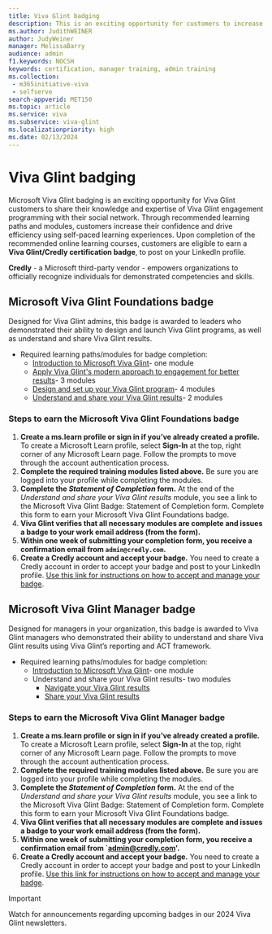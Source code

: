 ```yaml
---
title: Viva Glint badging
description: This is an exciting opportunity for customers to increase their confidence using Viva Glint's methodology through online learning course where, upon completion, you will earn a Viva Glint badge to share on your LinkedIn profile! 
ms.author: JudithWEINER
author: JudyWeiner
manager: MelissaBarry
audience: admin
f1.keywords: NOCSH
keywords: certification, manager training, admin training
ms.collection: 
 - m365initiative-viva
 - selfserve
search-appverid: MET150
ms.topic: article
ms.service: viva
ms.subservice: viva-glint
ms.localizationpriority: high
ms.date: 02/13/2024
---
```


# Viva Glint badging

Microsoft Viva Glint badging is an exciting opportunity for Viva Glint customers to share their knowledge and expertise of Viva Glint engagement programming with their social network. Through recommended learning paths and modules, customers increase their confidence and drive efficiency using self-paced learning experiences. Upon completion of the recommended online learning courses, customers are eligible to earn a **Viva Glint/Credly certification badge**, to post on your LinkedIn profile.

**Credly** - a Microsoft third-party vendor - empowers organizations to officially recognize individuals for demonstrated competencies and skills. 

## Microsoft Viva Glint Foundations badge

Designed for Viva Glint admins, this badge is awarded to leaders who demonstrated their ability to design and launch Viva Glint programs, as well as understand and share Viva Glint results.

- Required learning paths/modules for badge completion:
  - [Introduction to Microsoft Viva Glint](/training/modules/viva-glint-introduction-viva-glint/)- one module
  - [Apply Viva Glint's modern approach to engagement for better results](/training/paths/viva-glint-engagement/)- 3 modules
  - [Design and set up your Viva Glint program](/training/paths/viva-glint-program-design-setup/)- 4 modules
  - [Understand and share your Viva Glint results](https://go.microsoft.com/fwlink/?linkid=2259027)- 2 modules

### Steps to earn the Microsoft Viva Glint Foundations badge

1. **Create a ms.learn profile or sign in if you’ve already created a profile.** To create a Microsoft Learn profile, select **Sign-In** at the top, right corner of any Microsoft Learn page. Follow the prompts to move through the account authentication process.
1. **Complete the required training modules listed above.** Be sure you are logged into your profile while completing the modules.
1. **Complete the *Statement of Completion* form.** At the end of the *Understand and share your Viva Glint results* module, you see a link to the Microsoft Viva Glint Badge: Statement of Completion form. Complete this form to earn your Microsoft Viva Glint Foundations badge.
1. **Viva Glint verifies that all necessary modules are complete and issues a badge to your work email address (from the form).**
1. **Within one week of submitting your completion form, you receive a confirmation email from `admin@credly.com`.**
1. **Create a Credly account and accept your badge.** You need to create a Credly account in order to accept your badge and post to your LinkedIn profile. [Use this link for instructions on how to accept and manage your badge](https://support.credly.com/hc/en-us/articles/360021222231-How-to-accept-and-manage-your-digital-badge).

## Microsoft Viva Glint Manager badge

Designed for managers in your organization, this badge is awarded to Viva Glint managers who demonstrated their ability to understand and share Viva Glint results using Viva Glint’s reporting and ACT framework.

- Required learning paths/modules for badge completion:
  - [Introduction to Microsoft Viva Glint](/training/modules/viva-glint-introduction-viva-glint/)- one module
  - Understand and share your Viva Glint results- two modules
    - [Navigate your Viva Glint results](/training/modules/viva-glint-navigate-share-viva-glint-results/)
    - [Share your Viva Glint results](/training/modules/viva-glint-share-viva-glint-results/)

### Steps to earn the Microsoft Viva Glint Manager badge

1. **Create a ms.learn profile or sign in if you’ve already created a profile.** To create a Microsoft Learn profile, select **Sign-In** at the top, right corner of any Microsoft Learn page. Follow the prompts to move through the account authentication process.
1. **Complete the required training modules listed above.** Be sure you are logged into your profile while completing the modules.
1. **Complete the *Statement of Completion* form.** At the end of the *Understand and share your Viva Glint results* module, you see a link to the Microsoft Viva Glint Badge: Statement of Completion form. Complete this form to earn your Microsoft Viva Glint Foundations badge.
1. **Viva Glint verifies that all necessary modules are complete and issues a badge to your work email address (from the form).**
1. **Within one week of submitting your completion form, you receive a confirmation email from `admin@credly.com'.**
1. **Create a Credly account and accept your badge.** You need to create a Credly account in order to accept your badge and post to your LinkedIn profile. [Use this link for instructions on how to accept and manage your badge](https://support.credly.com/hc/en-us/articles/360021222231-How-to-accept-and-manage-your-digital-badge).


> [!IMPORTANT]
> Watch for announcements regarding upcoming badges in our 2024 Viva Glint newsletters.
 
 
